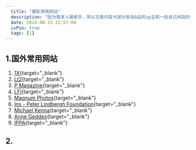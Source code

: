 ```yaml
---
  title: "摄影常用网站"
  description: "因为我本人是新手，所以文章内容大部分来自b站的up主和一些自己闲逛的网站。"
  date: 2024-08-15 22:57:04
  isPin: true
  tags: [1]
---
```


## 1.国外常用网站

1. [1X](https://1x.com/){target="_blank"}
2. [Lt2](https://lt2.fr/){target="_blank"}
3. [P Magazine](http://pmagazine.co/){target="_blank"}
4. [LFI](https://lfi-online.de/){target="_blank"}
5. [Magnum Photos](https://www.magnumphotos.com/){target="_blank"}
6. [Ins - Peter Lindbergh Foundation](https://www.instagram.com/therealpeterlindbergh/){target="_blank"}
7. [Michael Kenna](https://www.michaelkenna.com){target="_blank"}
8. [Anne Geddes](https://www.annegeddes.com/){target="_blank"}
9. [IPPA](https://www.ippawards.com/){target="_blank"}

## 2.